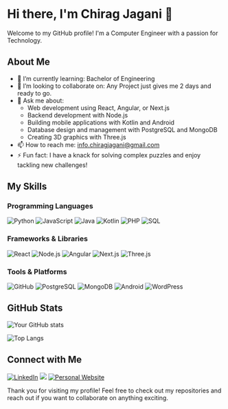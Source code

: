# Hi there, I'm Chirag Jagani 👋

Welcome to my GitHub profile! I'm a Computer Engineer with a passion for Technology. 

## About Me

- 🌱 I’m currently learning: Bachelor of Engineering
- 👯 I’m looking to collaborate on: Any Project just gives me 2 days and ready to go.
- 💬 Ask me about:
  - Web development using React, Angular, or Next.js
  - Backend development with Node.js
  - Building mobile applications with Kotlin and Android
  - Database design and management with PostgreSQL and MongoDB
  - Creating 3D graphics with Three.js
- 📫 How to reach me: info.chiragjagani@gmail.com
- ⚡ Fun fact: I have a knack for solving complex puzzles and enjoy tackling new challenges!

## My Skills

### Programming Languages

![Python](https://img.shields.io/badge/Python-3670A0?style=for-the-badge&logo=python&logoColor=ffdd54)
![JavaScript](https://img.shields.io/badge/JavaScript-323330?style=for-the-badge&logo=javascript&logoColor=F7DF1E)
![Java](https://img.shields.io/badge/Java-ED8B00?style=for-the-badge&logo=java&logoColor=white)
![Kotlin](https://img.shields.io/badge/Kotlin-0095D5?style=for-the-badge&logo=kotlin&logoColor=white)
![PHP](https://img.shields.io/badge/PHP-777BB4?style=for-the-badge&logo=php&logoColor=white)
![SQL](https://img.shields.io/badge/SQL-4479A1?style=for-the-badge&logo=mysql&logoColor=white)

### Frameworks & Libraries

![React](https://img.shields.io/badge/React-20232A?style=for-the-badge&logo=react&logoColor=61DAFB)
![Node.js](https://img.shields.io/badge/Node.js-339933?style=for-the-badge&logo=nodedotjs&logoColor=white)
![Angular](https://img.shields.io/badge/Angular-DD0031?style=for-the-badge&logo=angular&logoColor=white)
![Next.js](https://img.shields.io/badge/Next.js-000000?style=for-the-badge&logo=nextdotjs&logoColor=white)
![Three.js](https://img.shields.io/badge/Three.js-000000?style=for-the-badge&logo=threedotjs&logoColor=white)


### Tools & Platforms

![GitHub](https://img.shields.io/badge/GitHub-100000?style=for-the-badge&logo=github&logoColor=white)
![PostgreSQL](https://img.shields.io/badge/PostgreSQL-336791?style=for-the-badge&logo=postgresql&logoColor=white)
![MongoDB](https://img.shields.io/badge/MongoDB-47A248?style=for-the-badge&logo=mongodb&logoColor=white)
![Android](https://img.shields.io/badge/Android-3DDC84?style=for-the-badge&logo=android&logoColor=white)
![WordPress](https://img.shields.io/badge/WordPress-21759B?style=for-the-badge&logo=wordpress&logoColor=white)

## GitHub Stats

![Your GitHub stats](https://github-readme-stats.vercel.app/api?username=chiragjagani&show_icons=true&theme=radical)

![Top Langs](https://github-readme-stats.vercel.app/api/top-langs/?username=chiragjagani&layout=compact&theme=radical)

## Connect with Me

[![LinkedIn](https://img.shields.io/badge/LinkedIn-0A66C2?style=for-the-badge&logo=linkedin&logoColor=white)](www.linkedin.com/in/jagani-chirag-3a545a276)
[![](https://img.shields.io/badge/X-1DA1F2?style=for-the-badge&logo=x&logoColor=white)](https://x.com/chirag_jag73491)
[![Personal Website](https://img.shields.io/badge/Website-4285F4?style=for-the-badge&logo=google-chrome&logoColor=white)](https://jaganichirag.netlify.app/)

Thank you for visiting my profile! Feel free to check out my repositories and reach out if you want to collaborate on anything exciting.
